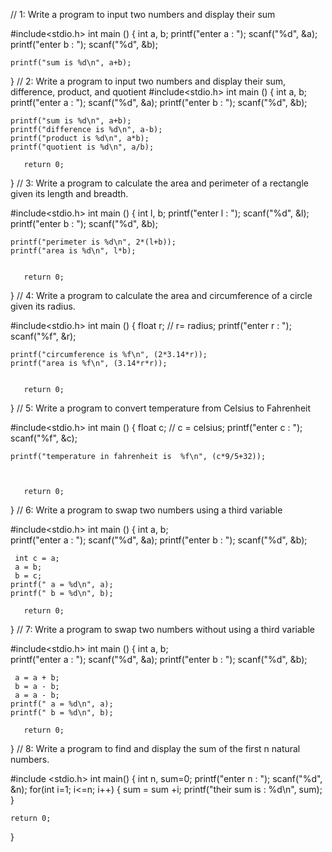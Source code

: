 // 1:  Write a program to input two numbers and display their sum

#include<stdio.h>
int main () {
    int a, b;
    printf("enter a : ");
    scanf("%d", &a);
    printf("enter b : ");
    scanf("%d", &b);
    
    printf("sum is %d\n", a+b);

}
// 2: Write a program to input two numbers and display their sum, difference, product, and quotient
#include<stdio.h>
int main () {
    int a, b;
    printf("enter a : ");
    scanf("%d", &a);
    printf("enter b : ");
    scanf("%d", &b);
    
    printf("sum is %d\n", a+b);
    printf("difference is %d\n", a-b);
    printf("product is %d\n", a*b);
    printf("quotient is %d\n", a/b);
    
       return 0;
}
// 3: Write a program to calculate the area and perimeter of a rectangle given its length and breadth.

#include<stdio.h>
int main () {
    int l, b;
    printf("enter l : ");
    scanf("%d", &l);
    printf("enter b : ");
    scanf("%d", &b);
    
    printf("perimeter is %d\n", 2*(l+b));
    printf("area is %d\n", l*b);
   
    
       return 0;
}
// 4: Write a program to calculate the area and circumference of a circle given its radius.

#include<stdio.h>
int main () {
    float r;  // r= radius;
    printf("enter r : ");
    scanf("%f", &r);
   
    printf("circumference is %f\n", (2*3.14*r));
    printf("area is %f\n", (3.14*r*r));
   
    
       return 0;
}
// 5: Write a program to convert temperature from Celsius to Fahrenheit

#include<stdio.h>
int main () {
    float c;  // c = celsius;
    printf("enter c : ");
    scanf("%f", &c);
   
    printf("temperature in fahrenheit is  %f\n", (c*9/5+32));

   
    
       return 0;
}
// 6: Write a program to swap two numbers using a third variable

#include<stdio.h>
int main () {
    int a, b;  
    printf("enter a : ");
    scanf("%d", &a);
    printf("enter b : ");
    scanf("%d", &b);
     
     int c = a;
     a = b;
     b = c;
    printf(" a = %d\n", a);
    printf(" b = %d\n", b);
    
       return 0;
}
// 7: Write a program to swap two numbers without using a third variable

#include<stdio.h>
int main () {
    int a, b;  
    printf("enter a : ");
    scanf("%d", &a);
    printf("enter b : ");
    scanf("%d", &b);
     
     a = a + b;
     b = a - b;
     a = a - b;
    printf(" a = %d\n", a);
    printf(" b = %d\n", b);
    
       return 0;
}
// 8: Write a program to find and display the sum of the first n natural numbers.


#include <stdio.h>
int main() {
    int n, sum=0;
    printf("enter n : ");
    scanf("%d", &n);
    for(int i=1; i<=n; i++) {
        sum = sum +i;
        printf("their sum is : %d\n", sum);
    }

    return 0;
}
